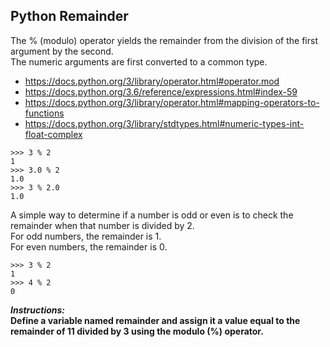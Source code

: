 ## Python Remainder

The % (modulo) operator yields the remainder from the division of the first argument by the second.  
The numeric arguments are first converted to a common type.  
- https://docs.python.org/3/library/operator.html#operator.mod
- https://docs.python.org/3.6/reference/expressions.html#index-59
- https://docs.python.org/3/library/operator.html#mapping-operators-to-functions
- https://docs.python.org/3/library/stdtypes.html#numeric-types-int-float-complex
```
>>> 3 % 2
1
>>> 3.0 % 2
1.0
>>> 3 % 2.0
1.0
```

A simple way to determine if a number is odd or even is to check the remainder when that number is divided by 2.  
For odd numbers, the remainder is 1.  
For even numbers, the remainder is 0.  
```
>>> 3 % 2
1
>>> 4 % 2
0
```

**_Instructions:_**  
**Define a variable named remainder and assign it a value equal to the remainder of 11 divided by 3 using the modulo (%) operator.**
